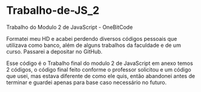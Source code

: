 # Trabalho-de-JS_2
Trabalho do Modulo 2 de JavaScript - OneBitCode

Formatei meu HD e acabei perdendo diversos códigos pessoais que utilizava como banco, além de alguns trabalhos da faculdade e de um curso.
Passarei a depositar no GitHub.

Esse código é o Trabalho final do modulo 2 de JavaScript
em anexo temos 2 códigos, o código final feito conforme o professor solicitou e um código que usei, mas estava diferente de como ele quis, então abandonei antes de terminar e guardei apenas para base caso necessário no futuro.
